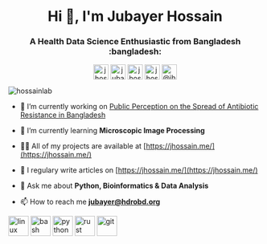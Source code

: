 <h1 align="center">Hi 👋, I'm Jubayer Hossain</h1>
<h3 align="center">A Health Data Science Enthusiastic from Bangladesh :bangladesh:</h3>

<p align="center">
<a href="https://twitter.com/jhossain28" target="blank"><img align="center" src="https://cdn.jsdelivr.net/npm/simple-icons@3.0.1/icons/twitter.svg" alt="jhossain28" height="30" width="30" /></a>
<a href="https://linkedin.com/in/jubayer28" target="blank"><img align="center" src="https://cdn.jsdelivr.net/npm/simple-icons@3.0.1/icons/linkedin.svg" alt="jubayer28" height="30" width="30" /></a>
<a href="https://kaggle.com/jhossain" target="blank"><img align="center" src="https://cdn.jsdelivr.net/npm/simple-icons@3.0.1/icons/kaggle.svg" alt="jhossain" height="30" width="30" /></a>
<a href="https://fb.com/jhossain28" target="blank"><img align="center" src="https://cdn.jsdelivr.net/npm/simple-icons@3.0.1/icons/facebook.svg" alt="jhossain28" height="30" width="30" /></a>
<a href="https://medium.com/@jhossain28" target="blank"><img align="center" src="https://cdn.jsdelivr.net/npm/simple-icons@3.0.1/icons/medium.svg" alt="@jhossain28" height="30" width="30" /></a>
</p>

<p align="left"> <img src="https://komarev.com/ghpvc/?username=hossainlab" alt="hossainlab" /> </p>

- 🔭 I’m currently working on [Public Perception on the Spread of Antibiotic Resistance in Bangladesh](https://github.com/hdro/Antibiotics-Registance)

- 🌱 I’m currently learning **Microscopic Image Processing**

- 👨‍💻 All of my projects are available at [https://jhossain.me/](https://jhossain.me/)

- 📝 I regulary write articles on [https://jhossain.me/](https://jhossain.me/)

- 💬 Ask me about **Python, Bioinformatics & Data Analysis**

- 📫 How to reach me **jubayer@hdrobd.org**


<p align="left">
   <img src="https://devicons.github.io/devicon/devicon.git/icons/linux/linux-original.svg" alt="linux" width="40" height="40"/> 
  <img src="https://www.vectorlogo.zone/logos/gnu_bash/gnu_bash-icon.svg" alt="bash" width="40" height="40"/>
  <img src="https://devicons.github.io/devicon/devicon.git/icons/python/python-original.svg" alt="python" width="40" height="40"/> 
  <img src="https://devicons.github.io/devicon/devicon.git/icons/rust/rust-plain.svg" alt="rust" width="40" height="40"/>
  <img src="https://www.vectorlogo.zone/logos/git-scm/git-scm-icon.svg" alt="git" width="40" height="40"/>
</p>
